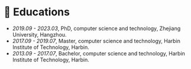 # 📖 Educations
- *2019.09 - 2023.03*, PhD, computer science and technology, Zhejiang University, Hangzhou.
- *2017.09 - 2019.07*, Master, computer science and technology, Harbin Institute of Technology, Harbin. 
- *2013.09 - 2017.07*, Bachelor, computer science and technology, Harbin Institute of Technology, Harbin. 
